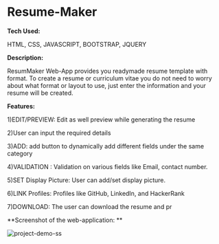 # Resume-Maker


**Tech Used:**

HTML, CSS, JAVASCRIPT, BOOTSTRAP, JQUERY



**Description:**

ResumMaker Web-App provides you readymade resume template with format. To create a resume or curriculum vitae you do not need to worry about what format or layout to use, just enter the information and your resume will be created.

**Features:**

1)EDIT/PREVIEW: Edit as well preview while generating the resume

2)User can input the required details

3)ADD: add button to dynamically add different fields under the same category

4)VALIDATION : Validation on various fields like Email, contact number.

5)SET Display Picture: User can add/set display picture.

6)LINK Profiles: Profiles like GitHub, LinkedIn, and HackerRank

7)DOWNLOAD: The user can download the resume and pr


**Screenshot of the web-application: **


![project-demo-ss](https://user-images.githubusercontent.com/76245508/122407589-5fdcfd00-cf9f-11eb-9657-078be94d0767.png)
